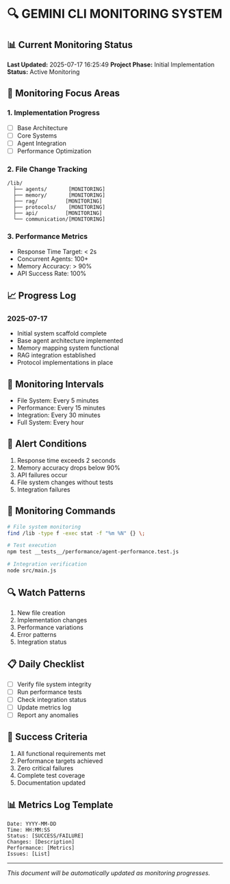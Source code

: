 # 🔍 GEMINI CLI MONITORING SYSTEM

## 📊 Current Monitoring Status
**Last Updated:** 2025-07-17 16:25:49
**Project Phase:** Initial Implementation
**Status:** Active Monitoring

## 🎯 Monitoring Focus Areas

### 1. Implementation Progress
- [ ] Base Architecture
- [ ] Core Systems
- [ ] Agent Integration
- [ ] Performance Optimization

### 2. File Change Tracking
```
/lib/
  ├── agents/       [MONITORING]
  ├── memory/       [MONITORING]
  ├── rag/         [MONITORING]
  ├── protocols/    [MONITORING]
  ├── api/         [MONITORING]
  └── communication/[MONITORING]
```

### 3. Performance Metrics
- Response Time Target: < 2s
- Concurrent Agents: 100+
- Memory Accuracy: > 90%
- API Success Rate: 100%

## 📈 Progress Log

### 2025-07-17
- Initial system scaffold complete
- Base agent architecture implemented
- Memory mapping system functional
- RAG integration established
- Protocol implementations in place

## 🔄 Monitoring Intervals
- File System: Every 5 minutes
- Performance: Every 15 minutes
- Integration: Every 30 minutes
- Full System: Every hour

## 🚨 Alert Conditions
1. Response time exceeds 2 seconds
2. Memory accuracy drops below 90%
3. API failures occur
4. File system changes without tests
5. Integration failures

## 📝 Monitoring Commands
```bash
# File system monitoring
find /lib -type f -exec stat -f "%m %N" {} \;

# Test execution
npm test __tests__/performance/agent-performance.test.js

# Integration verification
node src/main.js
```

## 🔍 Watch Patterns
1. New file creation
2. Implementation changes
3. Performance variations
4. Error patterns
5. Integration status

## 📋 Daily Checklist
- [ ] Verify file system integrity
- [ ] Run performance tests
- [ ] Check integration status
- [ ] Update metrics log
- [ ] Report any anomalies

## 🎯 Success Criteria
1. All functional requirements met
2. Performance targets achieved
3. Zero critical failures
4. Complete test coverage
5. Documentation updated

## 📊 Metrics Log Template
```
Date: YYYY-MM-DD
Time: HH:MM:SS
Status: [SUCCESS/FAILURE]
Changes: [Description]
Performance: [Metrics]
Issues: [List]
```

---

*This document will be automatically updated as monitoring progresses.*
